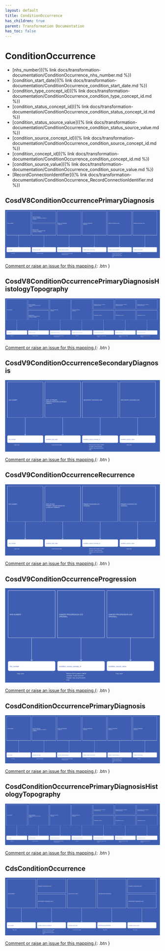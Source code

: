 ```yaml
---
layout: default
title: ConditionOccurrence
has_children: true
parent: Transformation Documentation
has_toc: false
---
```


# ConditionOccurrence
* [nhs_number]({% link docs/transformation-documentation/ConditionOccurrence_nhs_number.md %})
* [condition_start_date]({% link docs/transformation-documentation/ConditionOccurrence_condition_start_date.md %})
* [condition_type_concept_id]({% link docs/transformation-documentation/ConditionOccurrence_condition_type_concept_id.md %})
* [condition_status_concept_id]({% link docs/transformation-documentation/ConditionOccurrence_condition_status_concept_id.md %})
* [condition_status_source_value]({% link docs/transformation-documentation/ConditionOccurrence_condition_status_source_value.md %})
* [condition_source_concept_id]({% link docs/transformation-documentation/ConditionOccurrence_condition_source_concept_id.md %})
* [condition_concept_id]({% link docs/transformation-documentation/ConditionOccurrence_condition_concept_id.md %})
* [condition_source_value]({% link docs/transformation-documentation/ConditionOccurrence_condition_source_value.md %})
* [RecordConnectionIdentifier]({% link docs/transformation-documentation/ConditionOccurrence_RecordConnectionIdentifier.md %})

## CosdV8ConditionOccurrencePrimaryDiagnosis
<a href="CosdV8ConditionOccurrencePrimaryDiagnosis.svg" target="_blank"><img src="CosdV8ConditionOccurrencePrimaryDiagnosis.svg" /></a>

[Comment or raise an issue for this mapping.](https://github.com/answerdigital/oxford-omop-data-mapper/issues/new?title=CosdV8ConditionOccurrencePrimaryDiagnosis%20mapping){: .btn }
## CosdV8ConditionOccurrencePrimaryDiagnosisHistologyTopography
<a href="CosdV8ConditionOccurrencePrimaryDiagnosisHistologyTopography.svg" target="_blank"><img src="CosdV8ConditionOccurrencePrimaryDiagnosisHistologyTopography.svg" /></a>

[Comment or raise an issue for this mapping.](https://github.com/answerdigital/oxford-omop-data-mapper/issues/new?title=CosdV8ConditionOccurrencePrimaryDiagnosisHistologyTopography%20mapping){: .btn }
## CosdV9ConditionOccurrenceSecondaryDiagnosis
<a href="CosdV9ConditionOccurrenceSecondaryDiagnosis.svg" target="_blank"><img src="CosdV9ConditionOccurrenceSecondaryDiagnosis.svg" /></a>

[Comment or raise an issue for this mapping.](https://github.com/answerdigital/oxford-omop-data-mapper/issues/new?title=CosdV9ConditionOccurrenceSecondaryDiagnosis%20mapping){: .btn }
## CosdV9ConditionOccurrenceRecurrence
<a href="CosdV9ConditionOccurrenceRecurrence.svg" target="_blank"><img src="CosdV9ConditionOccurrenceRecurrence.svg" /></a>

[Comment or raise an issue for this mapping.](https://github.com/answerdigital/oxford-omop-data-mapper/issues/new?title=CosdV9ConditionOccurrenceRecurrence%20mapping){: .btn }
## CosdV9ConditionOccurrenceProgression
<a href="CosdV9ConditionOccurrenceProgression.svg" target="_blank"><img src="CosdV9ConditionOccurrenceProgression.svg" /></a>

[Comment or raise an issue for this mapping.](https://github.com/answerdigital/oxford-omop-data-mapper/issues/new?title=CosdV9ConditionOccurrenceProgression%20mapping){: .btn }
## CosdConditionOccurrencePrimaryDiagnosis
<a href="CosdConditionOccurrencePrimaryDiagnosis.svg" target="_blank"><img src="CosdConditionOccurrencePrimaryDiagnosis.svg" /></a>

[Comment or raise an issue for this mapping.](https://github.com/answerdigital/oxford-omop-data-mapper/issues/new?title=CosdConditionOccurrencePrimaryDiagnosis%20mapping){: .btn }
## CosdConditionOccurrencePrimaryDiagnosisHistologyTopography
<a href="CosdConditionOccurrencePrimaryDiagnosisHistologyTopography.svg" target="_blank"><img src="CosdConditionOccurrencePrimaryDiagnosisHistologyTopography.svg" /></a>

[Comment or raise an issue for this mapping.](https://github.com/answerdigital/oxford-omop-data-mapper/issues/new?title=CosdConditionOccurrencePrimaryDiagnosisHistologyTopography%20mapping){: .btn }
## CdsConditionOccurrence
<a href="CdsConditionOccurrence.svg" target="_blank"><img src="CdsConditionOccurrence.svg" /></a>

[Comment or raise an issue for this mapping.](https://github.com/answerdigital/oxford-omop-data-mapper/issues/new?title=CdsConditionOccurrence%20mapping){: .btn }
